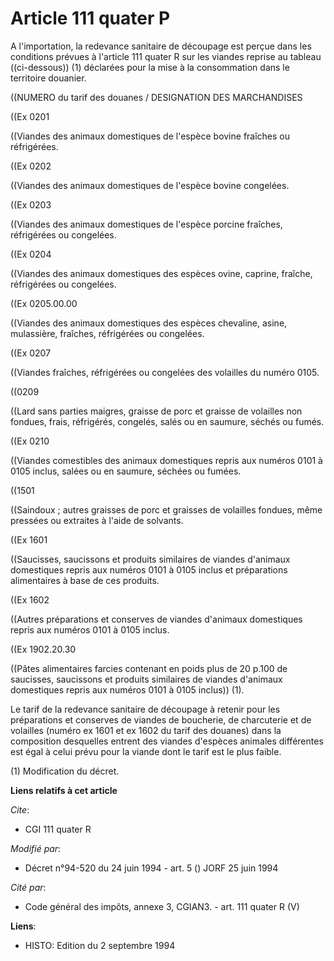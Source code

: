 # Article 111 quater P

A l'importation, la redevance sanitaire de découpage est perçue dans les conditions prévues à l'article 111 quater R sur les
viandes reprise au tableau ((ci-dessous)) (1) déclarées pour la mise à la consommation dans le territoire douanier.

((NUMERO du tarif des douanes / DESIGNATION DES MARCHANDISES

((Ex 0201

((Viandes des animaux domestiques de l'espèce bovine fraîches ou réfrigérées.

((Ex 0202

((Viandes des animaux domestiques de l'espèce bovine congelées.

((Ex 0203

((Viandes des animaux domestiques de l'espèce porcine fraîches, réfrigérées ou congelées.

((Ex 0204

((Viandes des animaux domestiques des espèces ovine, caprine, fraîche, réfrigérées ou congelées.

((Ex 0205.00.00

((Viandes des animaux domestiques des espèces chevaline, asine, mulassière, fraîches, réfrigérées ou congelées.

((Ex 0207

((Viandes fraîches, réfrigérées ou congelées des volailles du numéro 0105.

((0209

((Lard sans parties maigres, graisse de porc et graisse de volailles non fondues, frais, réfrigérés, congelés, salés ou en
saumure, séchés ou fumés.

((Ex 0210

((Viandes comestibles des animaux domestiques repris aux numéros 0101 à 0105 inclus, salées ou en saumure, séchées ou fumées.

((1501

((Saindoux ; autres graisses de porc et graisses de volailles fondues, même pressées ou extraites à l'aide de solvants.

((Ex 1601

((Saucisses, saucissons et produits similaires de viandes d'animaux domestiques repris aux numéros 0101 à 0105 inclus et
préparations alimentaires à base de ces produits.

((Ex 1602

((Autres préparations et conserves de viandes d'animaux domestiques repris aux numéros 0101 à 0105 inclus.

((Ex 1902.20.30

((Pâtes alimentaires farcies contenant en poids plus de 20 p.100 de saucisses, saucissons et produits similaires de viandes
d'animaux domestiques repris aux numéros 0101 à 0105 inclus)) (1).

Le tarif de la redevance sanitaire de découpage à retenir pour les préparations et conserves de viandes de boucherie, de
charcuterie et de volailles (numéro ex 1601 et ex 1602 du tarif des douanes) dans la composition desquelles entrent des
viandes d'espèces animales différentes est égal à celui prévu pour la viande dont le tarif est le plus faible.

(1) Modification du décret.

**Liens relatifs à cet article**

_Cite_:

  - CGI 111 quater R

_Modifié par_:

  - Décret n°94-520 du 24 juin 1994 - art. 5 () JORF 25 juin 1994

_Cité par_:

  - Code général des impôts, annexe 3, CGIAN3. - art. 111 quater R (V)

**Liens**:

  - HISTO: Edition du 2 septembre 1994
